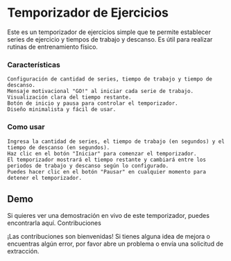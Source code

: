 <h1>Temporizador de Ejercicios</h1>

Este es un temporizador de ejercicios simple que te permite establecer series de ejercicio y tiempos de trabajo y descanso. Es útil para realizar rutinas de entrenamiento físico.
<h3>Características</h3>

    Configuración de cantidad de series, tiempo de trabajo y tiempo de descanso.
    Mensaje motivacional "GO!" al iniciar cada serie de trabajo.
    Visualización clara del tiempo restante.
    Botón de inicio y pausa para controlar el temporizador.
    Diseño minimalista y fácil de usar.

<h3>Como usar</h3>

    Ingresa la cantidad de series, el tiempo de trabajo (en segundos) y el tiempo de descanso (en segundos).
    Haz clic en el botón "Iniciar" para comenzar el temporizador.
    El temporizador mostrará el tiempo restante y cambiará entre los periodos de trabajo y descanso según lo configurado.
    Puedes hacer clic en el botón "Pausar" en cualquier momento para detener el temporizador.

<h2>Demo</h2>

Si quieres ver una demostración en vivo de este temporizador, puedes encontrarla aquí.
Contribuciones

¡Las contribuciones son bienvenidas! Si tienes alguna idea de mejora o encuentras algún error, por favor abre un problema o envía una solicitud de extracción.
